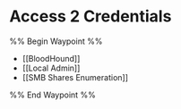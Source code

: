 # Access 2 Credentials

%% Begin Waypoint %%
- [[BloodHound]]
- [[Local Admin]]
- [[SMB Shares Enumeration]]

%% End Waypoint %%

